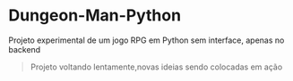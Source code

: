 # Dungeon-Man-Python
 Projeto experimental de um jogo RPG em Python sem interface, apenas no backend

> Projeto voltando lentamente,novas ideias sendo colocadas em ação
